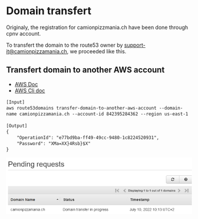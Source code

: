 # Domain transfert

Originaly, the registration for camionpizzmania.ch have been done through cpnv account.

To transfert the domain to the route53 owner by support-it@camionpizzamania.ch, we proceeded like this.

## Transfert domain to another AWS account

* [AWS Doc](https://docs.aws.amazon.com/Route53/latest/APIReference/API_domains_TransferDomainToAnotherAwsAccount.html)
* [AWS Cli doc](https://docs.aws.amazon.com/cli/latest/reference/route53domains/transfer-domain-to-another-aws-account.html)

```
[Input]
aws route53domains transfer-domain-to-another-aws-account --domain-name camionpizzamania.ch --account-id 842395284362 --region us-east-1

[Output]
{
    "OperationId": "e77bd9ba-ff49-49cc-9480-1c8224520931",
    "Password": "XMa=XX}4Rsb}$X"
}
```

![Transfert in progress](img/domainTransfertInProgress.PNG)